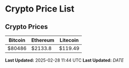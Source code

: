 # Crypto Price List

## Crypto Prices
| Bitcoin | Ethereum | Litecoin |
| ------- | -------- | -------- |
| $80486 | $2133.8 | $119.49 |
**Last Updated:** 2025-02-28 11:44 UTC
**Last Updated:** $DATE$
